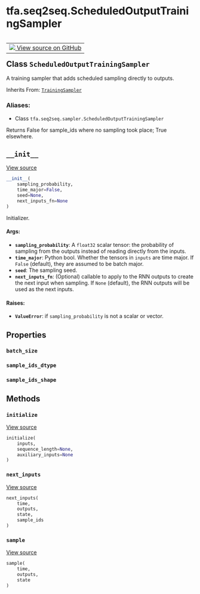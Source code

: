 <div itemscope itemtype="http://developers.google.com/ReferenceObject">
<meta itemprop="name" content="tfa.seq2seq.ScheduledOutputTrainingSampler" />
<meta itemprop="path" content="Stable" />
<meta itemprop="property" content="batch_size"/>
<meta itemprop="property" content="sample_ids_dtype"/>
<meta itemprop="property" content="sample_ids_shape"/>
<meta itemprop="property" content="__init__"/>
<meta itemprop="property" content="initialize"/>
<meta itemprop="property" content="next_inputs"/>
<meta itemprop="property" content="sample"/>
</div>

# tfa.seq2seq.ScheduledOutputTrainingSampler


<table class="tfo-notebook-buttons tfo-api" align="left">

<td>
  <a target="_blank" href="https://github.com/tensorflow/addons/tree/r0.5/tensorflow_addons/seq2seq/sampler.py#L359-L481">
    <img src="https://www.tensorflow.org/images/GitHub-Mark-32px.png" />
    View source on GitHub
  </a>
</td></table>



## Class `ScheduledOutputTrainingSampler`

A training sampler that adds scheduled sampling directly to outputs.

Inherits From: [`TrainingSampler`](../../tfa/seq2seq/TrainingSampler.md)

### Aliases:

* Class `tfa.seq2seq.sampler.ScheduledOutputTrainingSampler`


<!-- Placeholder for "Used in" -->

Returns False for sample_ids where no sampling took place; True
elsewhere.

<h2 id="__init__"><code>__init__</code></h2>

<a target="_blank" href="https://github.com/tensorflow/addons/tree/r0.5/tensorflow_addons/seq2seq/sampler.py#L366-L398">View source</a>

``` python
__init__(
    sampling_probability,
    time_major=False,
    seed=None,
    next_inputs_fn=None
)
```

Initializer.


#### Args:


* <b>`sampling_probability`</b>: A `float32` scalar tensor: the probability of
  sampling from the outputs instead of reading directly from the
  inputs.
* <b>`time_major`</b>: Python bool. Whether the tensors in `inputs` are time
  major. If `False` (default), they are assumed to be batch major.
* <b>`seed`</b>: The sampling seed.
* <b>`next_inputs_fn`</b>: (Optional) callable to apply to the RNN outputs to
  create the next input when sampling. If `None` (default), the RNN
  outputs will be used as the next inputs.


#### Raises:


* <b>`ValueError`</b>: if `sampling_probability` is not a scalar or vector.



## Properties

<h3 id="batch_size"><code>batch_size</code></h3>




<h3 id="sample_ids_dtype"><code>sample_ids_dtype</code></h3>




<h3 id="sample_ids_shape"><code>sample_ids_shape</code></h3>






## Methods

<h3 id="initialize"><code>initialize</code></h3>

<a target="_blank" href="https://github.com/tensorflow/addons/tree/r0.5/tensorflow_addons/seq2seq/sampler.py#L400-L418">View source</a>

``` python
initialize(
    inputs,
    sequence_length=None,
    auxiliary_inputs=None
)
```




<h3 id="next_inputs"><code>next_inputs</code></h3>

<a target="_blank" href="https://github.com/tensorflow/addons/tree/r0.5/tensorflow_addons/seq2seq/sampler.py#L427-L481">View source</a>

``` python
next_inputs(
    time,
    outputs,
    state,
    sample_ids
)
```




<h3 id="sample"><code>sample</code></h3>

<a target="_blank" href="https://github.com/tensorflow/addons/tree/r0.5/tensorflow_addons/seq2seq/sampler.py#L420-L425">View source</a>

``` python
sample(
    time,
    outputs,
    state
)
```







